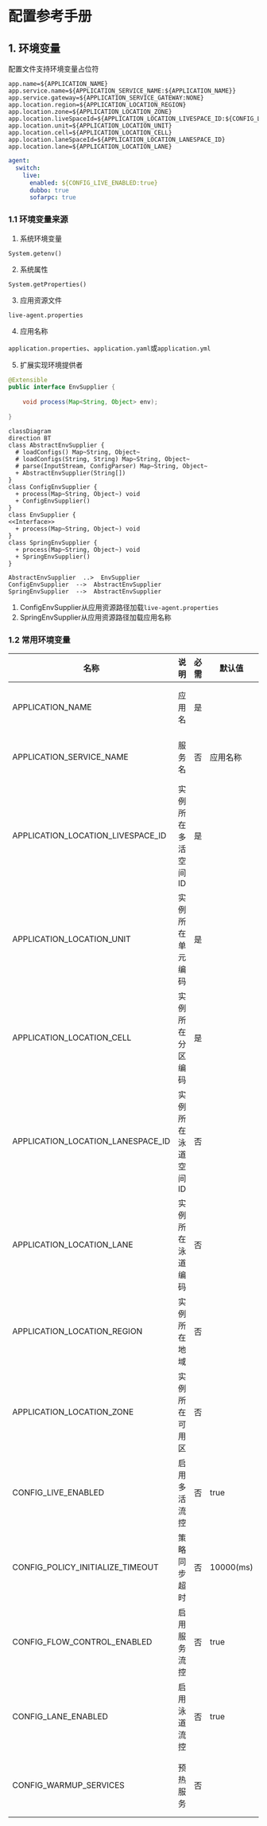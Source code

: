 配置参考手册
===

## 1. 环境变量

配置文件支持环境变量占位符

```properties
app.name=${APPLICATION_NAME}
app.service.name=${APPLICATION_SERVICE_NAME:${APPLICATION_NAME}}
app.service.gateway=${APPLICATION_SERVICE_GATEWAY:NONE}
app.location.region=${APPLICATION_LOCATION_REGION}
app.location.zone=${APPLICATION_LOCATION_ZONE}
app.location.liveSpaceId=${APPLICATION_LOCATION_LIVESPACE_ID:${CONFIG_LIVESPACE_ID}}
app.location.unit=${APPLICATION_LOCATION_UNIT}
app.location.cell=${APPLICATION_LOCATION_CELL}
app.location.laneSpaceId=${APPLICATION_LOCATION_LANESPACE_ID}
app.location.lane=${APPLICATION_LOCATION_LANE}
```

```yaml
agent: 
  switch:
    live:
      enabled: ${CONFIG_LIVE_ENABLED:true}
      dubbo: true
      sofarpc: true
```

### 1.1 环境变量来源
1. 系统环境变量

`System.getenv()`

2. 系统属性 

`System.getProperties()`

3. 应用资源文件 

`live-agent.properties`

4. 应用名称

`application.properties`、`application.yaml`或`application.yml`

5. 扩展实现环境提供者
```java
@Extensible
public interface EnvSupplier {
    
    void process(Map<String, Object> env);
    
}
```

```mermaid
classDiagram
direction BT
class AbstractEnvSupplier {
  # loadConfigs() Map~String, Object~
  # loadConfigs(String, String) Map~String, Object~
  # parse(InputStream, ConfigParser) Map~String, Object~
  + AbstractEnvSupplier(String[]) 
}
class ConfigEnvSupplier {
  + process(Map~String, Object~) void
  + ConfigEnvSupplier() 
}
class EnvSupplier {
<<Interface>>
  + process(Map~String, Object~) void
}
class SpringEnvSupplier {
  + process(Map~String, Object~) void
  + SpringEnvSupplier() 
}

AbstractEnvSupplier  ..>  EnvSupplier 
ConfigEnvSupplier  -->  AbstractEnvSupplier 
SpringEnvSupplier  -->  AbstractEnvSupplier 

```
1. ConfigEnvSupplier从应用资源路径加载`live-agent.properties`
2. SpringEnvSupplier从应用资源路径加载应用名称

### 1.2 常用环境变量

| 名称                              | 说明               | 必需 | 默认值    | 说明                                                     |
|-----------------------------------|--------------------|------|-----------|----------------------------------------------------------|
| APPLICATION_NAME                  | 应用名             | 是   |           | 建议和Spring的应用名称保持一致                           |
| APPLICATION_SERVICE_NAME          | 服务名             | 否   | 应用名称  | 建议和SpringCloud的应用名称保持一致                      |
| APPLICATION_LOCATION_LIVESPACE_ID | 实例所在多活空间ID | 是   |           |                                                          |
| APPLICATION_LOCATION_UNIT         | 实例所在单元编码   | 是   |           |                                                          |
| APPLICATION_LOCATION_CELL         | 实例所在分区编码   | 是   |           |                                                          |
| APPLICATION_LOCATION_LANESPACE_ID | 实例所在泳道空间ID | 否   |           | 当启用泳道服务时候配置                                   |
| APPLICATION_LOCATION_LANE         | 实例所在泳道编码   | 否   |           | 当启用泳道服务时候配置                                   |
| APPLICATION_LOCATION_REGION       | 实例所在地域       | 否   |           |                                                          |
| APPLICATION_LOCATION_ZONE         | 实例所在可用区     | 否   |           |                                                          |
| CONFIG_LIVE_ENABLED               | 启用多活流控       | 否   | true      | 是否要进行多活的流控                                     |
| CONFIG_POLICY_INITIALIZE_TIMEOUT  | 策略同步超时       | 否   | 10000(ms) |                                                          |
| CONFIG_FLOW_CONTROL_ENABLED       | 启用服务流控       | 否   | true      | 启用服务流控，包括限流、熔断、负载均衡、标签路由等等策略 |
| CONFIG_LANE_ENABLED               | 启用泳道流控       | 否   | true      | 启用泳道流控                                             |
| CONFIG_WARMUP_SERVICES            | 预热服务           | 否   |           | 配置预热的微服务名称，多个服务用分号或逗号分隔           |